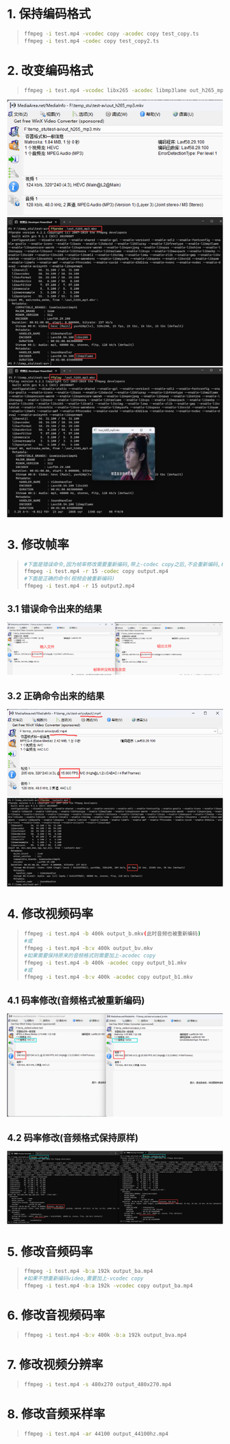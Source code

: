 # 1. 保持编码格式

> ```bash
> ffmpeg -i test.mp4 -vcodec copy -acodec copy test_copy.ts 
> ffmpeg -i test.mp4 -codec copy test_copy2.ts
> ```

# 2. 改变编码格式

> ```bash
> ffmpeg -i test.mp4 -vcodec libx265 -acodec libmp3lame out_h265_mp3.mkv
> ```

<img src="assets/image-20231226113012200.png" alt="image-20231226113012200" /> 

<img src="assets/image-20231226113230321.png" alt="image-20231226113230321" /> 

 <img src="assets/image-20231226113326968.png" alt="image-20231226113326968" />

# 3. 修改帧率

> ```bash
> #下面是错误命令,因为帧率修改需要重新编码,带上-codec copy之后,不会重新编码,帧率修改失败
> ffmpeg -i test.mp4 -r 15 -codec copy output.mp4 
> #下面是正确的命令(视频会被重新编码)
> ffmpeg -i test.mp4 -r 15 output2.mp4
> ```

## 3.1 错误命令出来的结果

<img src="assets/image-20231226114521292.png" alt="image-20231226114521292" /> 

## 3.2 正确命令出来的结果

<img src="assets/image-20231226114905012.png" alt="image-20231226114905012" /> 

<img src="assets/image-20231226115014777.png" alt="image-20231226115014777" /> 

# 4. 修改视频码率

> ```bash
> ffmpeg -i test.mp4 -b 400k output_b.mkv(此时音频也被重新编码)
> #或
> ffmpeg -i test.mp4 -b:v 400k output_bv.mkv
> #如果需要保持原来的音频格式则需要加上-acodec copy
> ffmpeg -i test.mp4 -b 400k -acodec copy output_b1.mkv
> #或
> ffmpeg -i test.mp4 -b:v 400k -acodec copy output_b1.mkv
> ```

## 4.1 码率修改(音频格式被重新编码)

<img src="assets/image-20231226135810414.png" alt="image-20231226135810414" /> 

## 4.2 码率修改(音频格式保持原样)

<img src="assets/image-20231226140759700.png" alt="image-20231226140759700" />

# 5. 修改音频码率

> ```bash
> ffmpeg -i test.mp4 -b:a 192k output_ba.mp4 
> #如果不想重新编码video,需要加上-vcodec copy
> ffmpeg -i test.mp4 -b:a 192k -vcodec copy output_ba.mp4
> ```



# 6. 修改音视频码率

> ```bash
> ffmpeg -i test.mp4 -b:v 400k -b:a 192k output_bva.mp4
> ```

# 7. 修改视频分辨率

> ```bash
> ffmpeg -i test.mp4 -s 480x270 output_480x270.mp4
> ```

# 8. 修改音频采样率

> ```bash
> ffmpeg -i test.mp4 -ar 44100 output_44100hz.mp4
> ```

